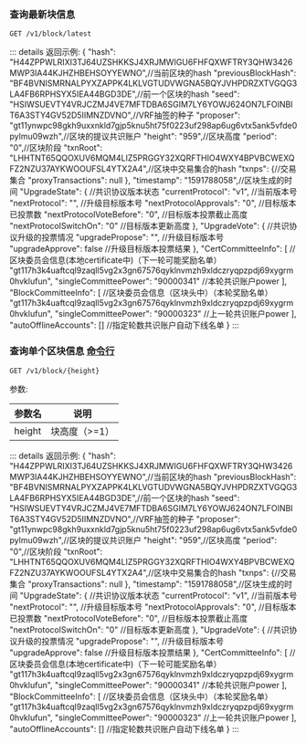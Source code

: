 
### 查询最新块信息
```
GET /v1/block/latest
```

::: details 返回示例:
    {
        "hash": "H44ZPPWLRIXI3TJ64UZSHKKSJ4XRJMWIGU6FHFQXWFTRY3QHW3426MWP3IA44KJHZHBEHSOYYEWNO",//当前区块的hash
        "previousBlockHash": "BF4BVNISMRNALPYXZAPPK4LKLVGTUDVWGNA5BQYJVHPDRZXTVGQG3LA4FB6RPHSYX5IEA44BGD3DE",//前一个区块的hash
        "seed": "HSIWSUEVTY4VRJCZMJ4VE7MFTDBA6SGIM7LY6YOWJ624ON7LFOINBIT6A3STY4GV52D5IIMNZDVNO",//VRF抽签的种子
        "proposer": "gt11ynwpc98gkh9uxxnkld7gjp5knu5ht75f0223uf298ap6ug6vtx5ank5vfde0pylmu09wzh",//区块的提议共识账户
        "height": "959",//区块高度
        "period": "0",//区块阶段
        "txnRoot": "LHHTNT65QQOXUV6MQM4LIZ5PRGGY32XQRFTHIO4WXY4BPVBCWEXQFZ2NZU37AYKWOOUFSL4YTX2A4",//区块中交易集合的hash
        "txnps": {//交易集合
            "proxyTransactions": null
        },
        "timestamp": "1591788058",//区块生成的时间
        "UpgradeState": { //共识协议版本状态
            "currentProtocol": "v1", //当前版本号
            "nextProtocol": "", //升级目标版本号
            "nextProtocolApprovals": "0", //目标版本已投票数
            "nextProtocolVoteBefore": "0", //目标版本投票截止高度
            "nextProtocolSwitchOn": "0" //目标版本更新高度
        },
        "UpgradeVote": { //共识协议升级的投票情况
            "upgradePropose": "", //升级目标版本号
            "upgradeApprove": false //升级目标版本投票结果
        },
        "CertCommitteeInfo": [ //区块委员会信息(本地certificate中)（下一轮可能奖励名单）
        "gt117h3k4uaftcql9zaqll5vg2x3gn67576qyklnvmzh9xldczryqpzpdj69xygrm0hvklufun",
        "singleCommitteePower": "90000341" //本轮共识账户power
        ],
        "BlockCommitteeInfo": [ //区块委员会信息（区块头中）（本轮奖励名单）
        "gt117h3k4uaftcql9zaqll5vg2x3gn67576qyklnvmzh9xldczryqpzpdj69xygrm0hvklufun",
        "singleCommitteePower": "90000323" //上一轮共识账户power
        ],
        "autoOfflineAccounts": [] //指定轮数共识账户自动下线名单
    }
:::

### <span id="查询单个区块信息">查询单个区块信息 [命令行](../../cli/block/index.md#查询单个区块信息-api)</span>
```
GET /v1/block/{height}
```
参数:

| 参数名 | 说明 |
| ----| ---- |
| height | 块高度（>=1）|


::: details 返回示例:
    {
        "hash": "H44ZPPWLRIXI3TJ64UZSHKKSJ4XRJMWIGU6FHFQXWFTRY3QHW3426MWP3IA44KJHZHBEHSOYYEWNO",//当前区块的hash
        "previousBlockHash": "BF4BVNISMRNALPYXZAPPK4LKLVGTUDVWGNA5BQYJVHPDRZXTVGQG3LA4FB6RPHSYX5IEA44BGD3DE",//前一个区块的hash
        "seed": "HSIWSUEVTY4VRJCZMJ4VE7MFTDBA6SGIM7LY6YOWJ624ON7LFOINBIT6A3STY4GV52D5IIMNZDVNO",//VRF抽签的种子
        "proposer": "gt11ynwpc98gkh9uxxnkld7gjp5knu5ht75f0223uf298ap6ug6vtx5ank5vfde0pylmu09wzh",//区块的提议共识账户
        "height": "959",//区块高度
        "period": "0",//区块阶段
        "txnRoot": "LHHTNT65QQOXUV6MQM4LIZ5PRGGY32XQRFTHIO4WXY4BPVBCWEXQFZ2NZU37AYKWOOUFSL4YTX2A4",//区块中交易集合的hash
        "txnps": {//交易集合
            "proxyTransactions": null
        },
        "timestamp": "1591788058",//区块生成的时间
        "UpgradeState": { //共识协议版本状态
            "currentProtocol": "v1", //当前版本号
            "nextProtocol": "", //升级目标版本号
            "nextProtocolApprovals": "0", //目标版本已投票数
            "nextProtocolVoteBefore": "0", //目标版本投票截止高度
            "nextProtocolSwitchOn": "0" //目标版本更新高度
        },
        "UpgradeVote": { //共识协议升级的投票情况
            "upgradePropose": "", //升级目标版本号
            "upgradeApprove": false //升级目标版本投票结果
        },
        "CertCommitteeInfo": [ //区块委员会信息(本地certificate中)（下一轮可能奖励名单）
        "gt117h3k4uaftcql9zaqll5vg2x3gn67576qyklnvmzh9xldczryqpzpdj69xygrm0hvklufun",
        "singleCommitteePower": "90000341" //本轮共识账户power
        ],
        "BlockCommitteeInfo": [ //区块委员会信息（区块头中）（本轮奖励名单）
        "gt117h3k4uaftcql9zaqll5vg2x3gn67576qyklnvmzh9xldczryqpzpdj69xygrm0hvklufun",
        "singleCommitteePower": "90000323" //上一轮共识账户power
        ],
        "autoOfflineAccounts": [] //指定轮数共识账户自动下线名单
    }
:::

